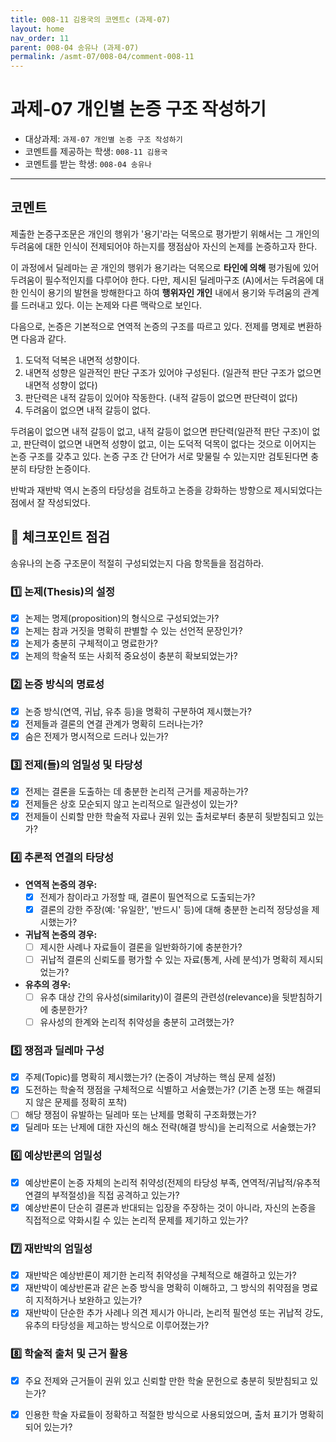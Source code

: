 ```yaml
---
title: 008-11 김용국의 코멘트c (과제-07) 
layout: home
nav_order: 11
parent: 008-04 송유나 (과제-07)
permalink: /asmt-07/008-04/comment-008-11
---
```


# 과제-07 개인별 논증 구조 작성하기

- 대상과제: `과제-07 개인별 논증 구조 작성하기`
- 코멘트를 제공하는 학생: `008-11 김용국` 
- 코멘트를 받는 학생: `008-04 송유나` 

---

## 코멘트

제출한 논증구조문은 개인의 행위가 '용기'라는 덕목으로 평가받기 위해서는 그 개인의 두려움에 대한 인식이 전제되어야 하는지를 쟁점삼아 자신의 논제를 논증하고자 한다.

이 과정에서 딜레마는 곧 개인의 행위가 용기라는 덕목으로 **타인에 의해** 평가됨에 있어 두려움이 필수적인지를 다루어야 한다. 다만, 제시된 딜레마구조 (A)에서는 두려움에 대한 인식이 용기의 발현을 방해한다고 하여 **행위자인 개인** 내에서 용기와 두려움의 관계를 드러내고 있다. 이는 논제와 다른 맥락으로 보인다.

다음으로, 논증은 기본적으로 연역적 논증의 구조를 따르고 있다. 전제를 명제로 변환하면 다음과 같다.

1. 도덕적 덕복은 내면적 성향이다.
2. 내면적 성향은 일관적인 판단 구조가 있어야 구성된다. (일관적 판단 구조가 없으면 내면적 성향이 없다)
3. 판단력은 내적 갈등이 있어야 작동한다. (내적 갈등이 없으면 판단력이 없다)
4. 두려움이 없으면 내적 갈등이 없다.

두려움이 없으면 내적 갈등이 없고, 내적 갈등이 없으면 판단력(일관적 판단 구조)이 없고, 판단력이 없으면 내면적 성향이 없고, 이는 도덕적 덕목이 없다는 것으로 이어지는 논증 구조를 갖추고 있다. 논증 구조 간 단어가 서로 맞물릴 수 있는지만 검토된다면 충분히 타당한 논증이다.

반박과 재반박 역시 논증의 타당성을 검토하고 논증을 강화하는 방향으로 제시되었다는 점에서 잘 작성되었다.


## 📌 체크포인트 점검

송유나의 논증 구조문이 적절히 구성되었는지 다음 항목들을 점검하라.

### 1️⃣ **논제(Thesis)의 설정**
- [x] 논제는 명제(proposition)의 형식으로 구성되었는가?
- [x] 논제는 참과 거짓을 명확히 판별할 수 있는 선언적 문장인가?
- [x] 논제가 충분히 구체적이고 명료한가?
- [x] 논제의 학술적 또는 사회적 중요성이 충분히 확보되었는가?

### 2️⃣ **논증 방식의 명료성**
- [x] 논증 방식(연역, 귀납, 유추 등)을 명확히 구분하여 제시했는가?
- [x] 전제들과 결론의 연결 관계가 명확히 드러나는가?
- [x] 숨은 전제가 명시적으로 드러나 있는가?

### 3️⃣ **전제(들)의 엄밀성 및 타당성**
- [x] 전제는 결론을 도출하는 데 충분한 논리적 근거를 제공하는가?
- [x] 전제들은 상호 모순되지 않고 논리적으로 일관성이 있는가?
- [x] 전제들이 신뢰할 만한 학술적 자료나 권위 있는 출처로부터 충분히 뒷받침되고 있는가?

### 4️⃣ **추론적 연결의 타당성**
- **연역적 논증의 경우:**
  - [x] 전제가 참이라고 가정할 때, 결론이 필연적으로 도출되는가?
  - [x] 결론의 강한 주장(예: '유일한', '반드시' 등)에 대해 충분한 논리적 정당성을 제시했는가?

- **귀납적 논증의 경우:**
  - [ ] 제시한 사례나 자료들이 결론을 일반화하기에 충분한가?
  - [ ] 귀납적 결론의 신뢰도를 평가할 수 있는 자료(통계, 사례 분석)가 명확히 제시되었는가?

- **유추의 경우:**
  - [ ] 유추 대상 간의 유사성(similarity)이 결론의 관련성(relevance)을 뒷받침하기에 충분한가?
  - [ ] 유사성의 한계와 논리적 취약성을 충분히 고려했는가?

### 5️⃣ **쟁점과 딜레마 구성**
- [x] 주제(Topic)를 명확히 제시했는가? (논증이 겨냥하는 핵심 문제 설정)
- [x] 도전하는 학술적 쟁점을 구체적으로 식별하고 서술했는가? (기존 논쟁 또는 해결되지 않은 문제를 정확히 포착)
- [ ] 해당 쟁점이 유발하는 딜레마 또는 난제를 명확히 구조화했는가?
- [x] 딜레마 또는 난제에 대한 자신의 해소 전략(해결 방식)을 논리적으로 서술했는가?

### 6️⃣ **예상반론의 엄밀성**
- [x] 예상반론이 논증 자체의 논리적 취약성(전제의 타당성 부족, 연역적/귀납적/유추적 연결의 부적절성)을 직접 공격하고 있는가?
- [x] 예상반론이 단순히 결론과 반대되는 입장을 주장하는 것이 아니라, 자신의 논증을 직접적으로 약화시킬 수 있는 논리적 문제를 제기하고 있는가?

### 7️⃣ **재반박의 엄밀성**
- [x] 재반박은 예상반론이 제기한 논리적 취약성을 구체적으로 해결하고 있는가?
- [x] 재반박이 예상반론과 같은 논증 방식을 명확히 이해하고, 그 방식의 취약점을 명료히 지적하거나 보완하고 있는가?
- [x] 재반박이 단순한 추가 사례나 의견 제시가 아니라, 논리적 필연성 또는 귀납적 강도, 유추의 타당성을 제고하는 방식으로 이루어졌는가?

### 8️⃣ **학술적 출처 및 근거 활용**
- [x] 주요 전제와 근거들이 권위 있고 신뢰할 만한 학술 문헌으로 충분히 뒷받침되고 있는가?
- [x] 인용한 학술 자료들이 정확하고 적절한 방식으로 사용되었으며, 출처 표기가 명확히 되어 있는가?

